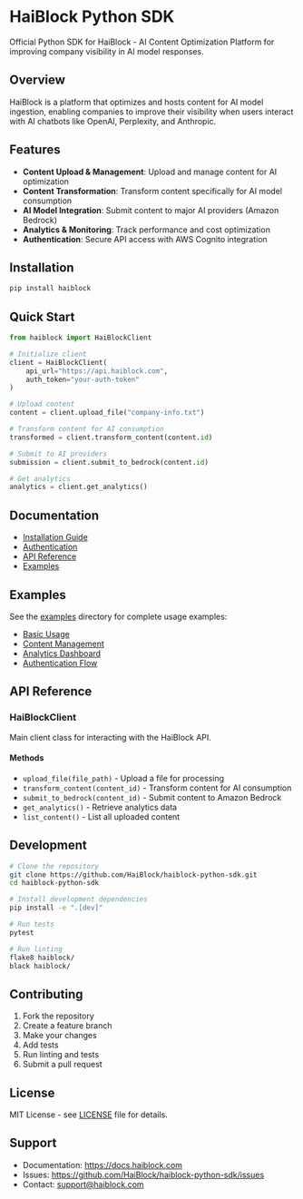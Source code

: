 # HaiBlock Python SDK

Official Python SDK for HaiBlock - AI Content Optimization Platform for improving company visibility in AI model responses.

## Overview

HaiBlock is a platform that optimizes and hosts content for AI model ingestion, enabling companies to improve their visibility when users interact with AI chatbots like OpenAI, Perplexity, and Anthropic.

## Features

- **Content Upload & Management**: Upload and manage content for AI optimization
- **Content Transformation**: Transform content specifically for AI model consumption
- **AI Model Integration**: Submit content to major AI providers (Amazon Bedrock)
- **Analytics & Monitoring**: Track performance and cost optimization
- **Authentication**: Secure API access with AWS Cognito integration

## Installation

```bash
pip install haiblock
```

## Quick Start

```python
from haiblock import HaiBlockClient

# Initialize client
client = HaiBlockClient(
    api_url="https://api.haiblock.com",
    auth_token="your-auth-token"
)

# Upload content
content = client.upload_file("company-info.txt")

# Transform content for AI consumption
transformed = client.transform_content(content.id)

# Submit to AI providers
submission = client.submit_to_bedrock(content.id)

# Get analytics
analytics = client.get_analytics()
```

## Documentation

- [Installation Guide](docs/installation.md)
- [Authentication](docs/authentication.md)
- [API Reference](docs/api-reference.md)
- [Examples](examples/)

## Examples

See the [examples](examples/) directory for complete usage examples:

- [Basic Usage](examples/basic_usage.py)
- [Content Management](examples/content_management.py)
- [Analytics Dashboard](examples/analytics.py)
- [Authentication Flow](examples/auth_example.py)

## API Reference

### HaiBlockClient

Main client class for interacting with the HaiBlock API.

#### Methods

- `upload_file(file_path)` - Upload a file for processing
- `transform_content(content_id)` - Transform content for AI consumption
- `submit_to_bedrock(content_id)` - Submit content to Amazon Bedrock
- `get_analytics()` - Retrieve analytics data
- `list_content()` - List all uploaded content

## Development

```bash
# Clone the repository
git clone https://github.com/HaiBlock/haiblock-python-sdk.git
cd haiblock-python-sdk

# Install development dependencies
pip install -e ".[dev]"

# Run tests
pytest

# Run linting
flake8 haiblock/
black haiblock/
```

## Contributing

1. Fork the repository
2. Create a feature branch
3. Make your changes
4. Add tests
5. Run linting and tests
6. Submit a pull request

## License

MIT License - see [LICENSE](LICENSE) file for details.

## Support

- Documentation: https://docs.haiblock.com
- Issues: https://github.com/HaiBlock/haiblock-python-sdk/issues
- Contact: support@haiblock.com